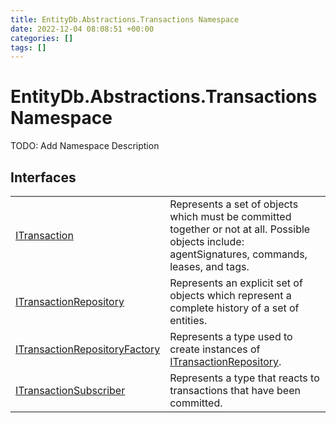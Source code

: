 ```yaml
---
title: EntityDb.Abstractions.Transactions Namespace
date: 2022-12-04 08:08:51 +00:00
categories: []
tags: []
---
```


# EntityDb.Abstractions.Transactions Namespace

TODO: Add Namespace Description

## Interfaces
<table><tr><td><a href='dotnet/entitydb-abstractions-transactions-itransaction'>ITransaction</a></td><td>
Represents a set of objects which must be committed together or not at all. Possible objects include:
agentSignatures,
commands, leases, and tags.
</td></tr><tr><td><a href='dotnet/entitydb-abstractions-transactions-itransactionrepository'>ITransactionRepository</a></td><td>
Represents an explicit set of objects which represent a complete history of a set of entities.
</td></tr><tr><td><a href='dotnet/entitydb-abstractions-transactions-itransactionrepositoryfactory'>ITransactionRepositoryFactory</a></td><td>
Represents a type used to create instances of <a href='dotnet/entitydb-abstractions-transactions-itransactionrepository'>ITransactionRepository</a>.
</td></tr><tr><td><a href='dotnet/entitydb-abstractions-transactions-itransactionsubscriber'>ITransactionSubscriber</a></td><td>
Represents a type that reacts to transactions that have been committed.
</td></tr></table>
